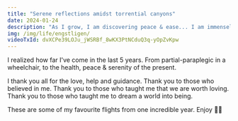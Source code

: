 ```yaml
---
title: "Serene reflections amidst torrential canyons"
date: 2024-01-24
description: "As I grow, I am discovering peace & ease... I am immensely thankful for the guidance."
img: /img/life/engstligen/
videoTxId: dvXCPe39LOJu_jWSRBf_8wKX3PtNCduQ3q-yOpZvKpw
---
```

I realized how far I've come in the last 5 years. From partial-paraplegic in a wheelchair, to the health, peace & serenity of the present.

I thank you all for the love, help and guidance. Thank you to those who believed in me. Thank you to those who taught me that we are worth loving. Thank you to those who taught me to dream a world into being.

These are some of my favourite flights from one incredible year. Enjoy 🌱🤍
